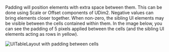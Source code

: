 Padding will position elements with extra space between them. This can be done using Scale or Offset components of UDim2. Negative values can bring elements closer together. When non-zero, the sibling UI elements may be visible between the cells contained within them. In the image below, you can see the padding of 5 pixels applied between the cells (and the sibling UI elements acting as rows in yellow).

![UITableLayout with padding between cells](https://developer.roblox.com/assets/bltff6ce5d154eee764/UITableLayout_Padding.png)